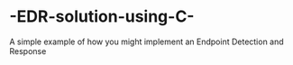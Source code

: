 # -EDR-solution-using-C-
A simple example of how you might implement an Endpoint Detection and Response
